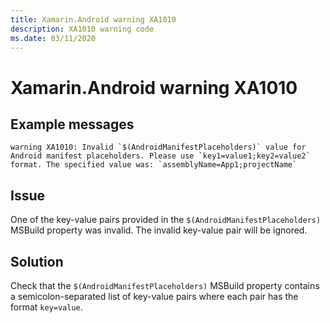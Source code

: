 ```yaml
---
title: Xamarin.Android warning XA1010
description: XA1010 warning code
ms.date: 03/11/2020
---
```

# Xamarin.Android warning XA1010

## Example messages

```
warning XA1010: Invalid `$(AndroidManifestPlaceholders)` value for Android manifest placeholders. Please use `key1=value1;key2=value2` format. The specified value was: `assemblyName=App1;projectName`
```

## Issue

One of the key-value pairs provided in the `$(AndroidManifestPlaceholders)`
MSBuild property was invalid.  The invalid key-value pair will be ignored.

## Solution

Check that the `$(AndroidManifestPlaceholders)` MSBuild property contains a
semicolon-separated list of key-value pairs where each pair has the format
`key=value`.
